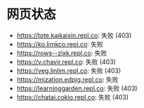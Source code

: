 # 网页状态
- https://tote.kaikaixin.repl.co: 失败 (403)
- https://ko.limkco.repl.co: 失败
- https://rows--zixk.repl.co: 失败
- https://v.chavir.repl.co: 失败 (403)
- https://veg.linlim.repl.co: 失败 (403)
- https://mization.edpjg.repl.co: 失败
- https://learninggarden.repl.co: 失败 (403)
- https://chatai.cokio.repl.co: 失败 (403)
